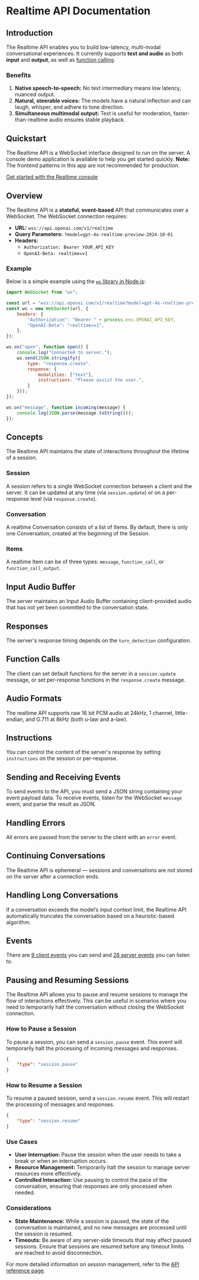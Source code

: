 # Realtime API Documentation

## Introduction

The Realtime API enables you to build low-latency, multi-modal conversational experiences. It currently supports **text and audio** as both **input** and **output**, as well as [function calling](/docs/guides/function-calling).

### Benefits

1. **Native speech-to-speech:** No text intermediary means low latency, nuanced output.
2. **Natural, steerable voices:** The models have a natural inflection and can laugh, whisper, and adhere to tone direction.
3. **Simultaneous multimodal output:** Text is useful for moderation, faster-than-realtime audio ensures stable playback.

## Quickstart

The Realtime API is a WebSocket interface designed to run on the server. A console demo application is available to help you get started quickly. **Note:** The frontend patterns in this app are not recommended for production.

[Get started with the Realtime console](https://github.com/openai/openai-realtime-console)

## Overview

The Realtime API is a **stateful**, **event-based** API that communicates over a WebSocket. The WebSocket connection requires:

- **URL:** `wss://api.openai.com/v1/realtime`
- **Query Parameters:** `?model=gpt-4o-realtime-preview-2024-10-01`
- **Headers:**
  - `Authorization: Bearer YOUR_API_KEY`
  - `OpenAI-Beta: realtime=v1`

### Example

Below is a simple example using the [`ws` library in Node.js](https://github.com/websockets/ws):

```javascript
import WebSocket from "ws";

const url = "wss://api.openai.com/v1/realtime?model=gpt-4o-realtime-preview-2024-10-01";
const ws = new WebSocket(url, {
    headers: {
        "Authorization": "Bearer " + process.env.OPENAI_API_KEY,
        "OpenAI-Beta": "realtime=v1",
    },
});

ws.on("open", function open() {
    console.log("Connected to server.");
    ws.send(JSON.stringify({
        type: "response.create",
        response: {
            modalities: ["text"],
            instructions: "Please assist the user.",
        }
    }));
});

ws.on("message", function incoming(message) {
    console.log(JSON.parse(message.toString()));
});
```

## Concepts

The Realtime API maintains the state of interactions throughout the lifetime of a session.

### Session

A session refers to a single WebSocket connection between a client and the server. It can be updated at any time (via `session.update`) or on a per-response level (via `response.create`).

### Conversation

A realtime Conversation consists of a list of Items. By default, there is only one Conversation, created at the beginning of the Session.

### Items

A realtime Item can be of three types: `message`, `function_call`, or `function_call_output`.

## Input Audio Buffer

The server maintains an Input Audio Buffer containing client-provided audio that has not yet been committed to the conversation state.

## Responses

The server's response timing depends on the `turn_detection` configuration.

## Function Calls

The client can set default functions for the server in a `session.update` message, or set per-response functions in the `response.create` message.

## Audio Formats

The realtime API supports raw 16 bit PCM audio at 24kHz, 1 channel, little-endian, and G.711 at 8kHz (both u-law and a-law).

## Instructions

You can control the content of the server's response by setting `instructions` on the session or per-response.

## Sending and Receiving Events

To send events to the API, you must send a JSON string containing your event payload data. To receive events, listen for the WebSocket `message` event, and parse the result as JSON.

## Handling Errors

All errors are passed from the server to the client with an `error` event.

## Continuing Conversations

The Realtime API is ephemeral — sessions and conversations are not stored on the server after a connection ends.

## Handling Long Conversations

If a conversation exceeds the model’s input context limit, the Realtime API automatically truncates the conversation based on a heuristic-based algorithm.

## Events

There are [9 client events](/docs/api-reference/realtime-client-events) you can send and [28 server events](/docs/api-reference/realtime-server-events) you can listen to.

## Pausing and Resuming Sessions

The Realtime API allows you to pause and resume sessions to manage the flow of interactions effectively. This can be useful in scenarios where you need to temporarily halt the conversation without closing the WebSocket connection.

### How to Pause a Session

To pause a session, you can send a `session.pause` event. This event will temporarily halt the processing of incoming messages and responses.

```json
{
    "type": "session.pause"
}
```

### How to Resume a Session

To resume a paused session, send a `session.resume` event. This will restart the processing of messages and responses.

```json
{
    "type": "session.resume"
}
```

### Use Cases

- **User Interruption:** Pause the session when the user needs to take a break or when an interruption occurs.
- **Resource Management:** Temporarily halt the session to manage server resources more effectively.
- **Controlled Interaction:** Use pausing to control the pace of the conversation, ensuring that responses are only processed when needed.

### Considerations

- **State Maintenance:** While a session is paused, the state of the conversation is maintained, and no new messages are processed until the session is resumed.
- **Timeouts:** Be aware of any server-side timeouts that may affect paused sessions. Ensure that sessions are resumed before any timeout limits are reached to avoid disconnection.

For more detailed information on session management, refer to the [API reference page](/docs/api-reference/realtime-client-events).